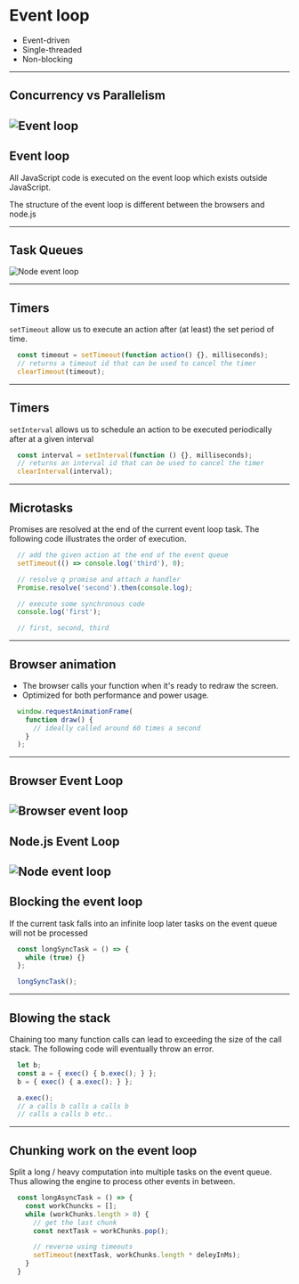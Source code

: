 # Event loop
- Event-driven
- Single-threaded
- Non-blocking
---

## Concurrency vs Parallelism
![Event loop](/images/concurrent_vs_parallel.png)
---

## Event loop

All JavaScript code is executed on the event loop which exists outside JavaScript.
  
The structure of the event loop is different between the browsers and node.js

---

## Task Queues
![Node event loop](/images/event-loop-queues.png)

---
## Timers

`setTimeout` allow us to execute an action
after (at least) the set period of time.

```javascript
  const timeout = setTimeout(function action() {}, milliseconds);
  // returns a timeout id that can be used to cancel the timer
  clearTimeout(timeout);
```
---

## Timers

`setInterval` allows us to schedule an action to be executed
periodically after at a given interval

```javascript
  const interval = setInterval(function () {}, milliseconds);
  // returns an interval id that can be used to cancel the timer
  clearInterval(interval);
```
---

## Microtasks

Promises are resolved at the end of the current event loop task.
The following code illustrates the order of execution.
```javascript
  // add the given action at the end of the event queue
  setTimeout(() => console.log('third'), 0);

  // resolve q promise and attach a handler
  Promise.resolve('second').then(console.log);

  // execute some synchronous code
  console.log('first');

  // first, second, third
```
---

## Browser animation

- The browser calls your function when it's ready to redraw the screen.
- Optimized for both performance and power usage.

```javascript
  window.requestAnimationFrame(
    function draw() {
      // ideally called around 60 times a second
    }
  );
```
---

## Browser Event Loop

![Browser event loop](/images/browser-event-loop.png)
---

## Node.js Event Loop

![Node event loop](/images/node-event-loop-phases.png)
---

## Blocking the event loop

If the current task falls into an infinite loop
later tasks on the event queue will not be processed  

```javascript
  const longSyncTask = () => {
    while (true) {}
  };

  longSyncTask();
```
---

## Blowing the stack

Chaining too many function calls can lead
to exceeding the size of the call stack.
The following code will eventually throw an error.

```javascript
  let b;
  const a = { exec() { b.exec(); } };
  b = { exec() { a.exec(); } };

  a.exec();
  // a calls b calls a calls b
  // calls a calls b etc..
```
---

## Chunking work on the event loop

Split a long / heavy computation into
multiple tasks on the event queue.
Thus allowing the engine to process
other events in between.

```javascript
  const longAsyncTask = () => {
    const workChuncks = [];
    while (workChunks.length > 0) {
      // get the last chunk
      const nextTask = workChunks.pop();

      // reverse using timeouts
      setTimeout(nextTask, workChunks.length * deleyInMs);
    }
  }
```
